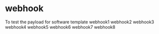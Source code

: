# webhook
To test the payload for software template
webhook1
webhook2
webhook3
webhook4
webhook5
webhook6
webhook7
webhook8
